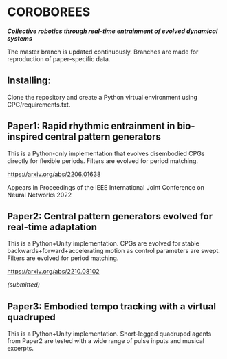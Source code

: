 # COROBOREES
***Collective robotics through real-time entrainment of evolved dynamical systems***

The master branch is updated continuously. Branches are made for reproduction of paper-specific data.

## Installing:
Clone the repository and create a Python virtual environment using CPG/requirements.txt.

## Paper1: Rapid rhythmic entrainment in bio-inspired central pattern generators

This is a Python-only implementation that evolves disembodied CPGs directly for flexible periods. Filters are evolved for period matching.

https://arxiv.org/abs/2206.01638

Appears in Proceedings of the IEEE International Joint Conference on Neural Networks 2022

## Paper2: Central pattern generators evolved for real-time adaptation

This is a Python+Unity implementation. CPGs are evolved for stable backwards+forward+accelerating motion as control parameters are swept. Filters are evolved for period matching.

https://arxiv.org/abs/2210.08102

*(submitted)*

## Paper3: Embodied tempo tracking with a virtual quadruped

This is a Python+Unity implementation. Short-legged quadruped agents from Paper2 are tested with a wide range of pulse inputs and musical excerpts.
